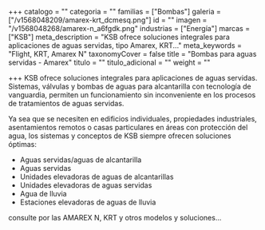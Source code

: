 +++
catalogo = ""
categoria = ""
familias = ["Bombas"]
galeria = ["/v1568048209/amarex-krt_dcmesq.png"]
id = ""
imagen = "/v1568048268/amarex-n_a6fgdk.png"
industrias = ["Energía"]
marcas = ["KSB"]
meta_description = "KSB ofrece soluciones integrales para aplicaciones de aguas servidas, tipo Amarex, KRT..."
meta_keywords = "Flight, KRT, Amarex N"
taxonomyCover = false
title = "Bombas para aguas servidas - Amarex"
titulo = ""
titulo_adicional = ""
weight = ""

+++
KSB ofrece soluciones integrales para aplicaciones de aguas servidas. Sistemas, válvulas y bombas de aguas para alcantarilla con tecnología de vanguardia, permiten un funcionamiento sin inconveniente en los procesos de tratamientos de aguas servidas.

Ya sea que se necesiten en edificios individuales, propiedades industriales, asentamientos remotos o casas particulares en áreas con protección del agua, los sistemas y conceptos de KSB siempre ofrecen soluciones óptimas:

* Aguas servidas/aguas de alcantarilla
* Aguas servidas
* Unidades elevadoras de aguas de alcantarillas
* Unidades elevadoras de aguas servidas
* Agua de lluvia
* Estaciones elevadoras de aguas de lluvia

consulte por las AMAREX N, KRT  y otros modelos y soluciones...